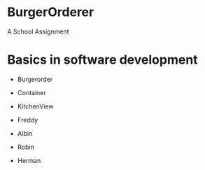 # BurgerOrderer
A School Assignment

# Basics in software development

- Burgerorder
- Container
- KitchenView

- Freddy
- Albin 
- Robin
- Herman

